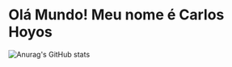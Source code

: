 # Olá Mundo! Meu nome é Carlos Hoyos

![Anurag's GitHub stats](https://github-readme-stats.vercel.app/api?username=carlosgadelhahoyos&show_icons=true&theme=onedark)

